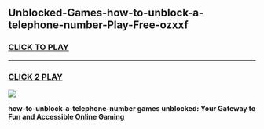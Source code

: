 
## Unblocked-Games-how-to-unblock-a-telephone-number-Play-Free-ozxxf
<h3>
<a href="https://premium76.site?title=how-to-unblock-a-telephone-number&ref=20M">CLICK TO PLAY</a></h3>
<hr>

<h3>
<a href="https://premium76.site?title=how-to-unblock-a-telephone-number&ref=20M">CLICK 2 PLAY</a>
  
</h3>

<a href="https://premium76.site?title=how-to-unblock-a-telephone-number&ref=19M"><img src="https://clearcache.store/games.png"></a>


**how-to-unblock-a-telephone-number games unblocked: Your Gateway to Fun and Accessible Online Gaming**
